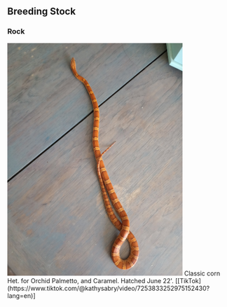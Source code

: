 ## Breeding Stock
### Rock
<img src="images/Rock.jpg" alt="Rock" width="400"/>
Classic corn Het. for Orchid Palmetto, and Caramel. Hatched June 22'.
[[TikTok](https://www.tiktok.com/@kathysabry/video/7253833252975152430?lang=en)]
